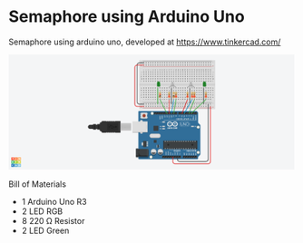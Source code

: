 # Semaphore using Arduino Uno

Semaphore using arduino uno, developed at https://www.tinkercad.com/

![Screenshot](semaphore-circuit.png)

Bill of Materials

- 1 Arduino Uno R3
- 2 LED RGB
- 8 220 Ω Resistor
- 2 LED Green

